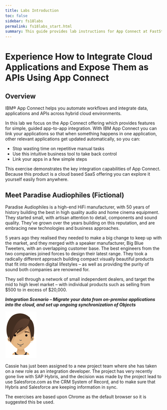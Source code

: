 ```yaml
---
title: Labs Introduction
toc: false
sidebar: fs18labs
permalink: fs18labs_start.html
summary: This guide provides lab instructions for App Connect at FastStart 2018.
---
```


# Experience How to Integrate Cloud Applications and Expose Them as APIs Using App Connect

## Overview
IBM® App Connect helps you automate workflows and integrate data, applications and APIs across hybrid cloud environments.

In this lab we focus on the App Connect offering which provides features for simple, guided app-to-app integration. With IBM App Connect you can link your applications so that when something happens in one application, other relevant applications get updated automatically, so you can:

* Stop wasting time on repetitive manual tasks
* Use this intuitive business tool to take back control
* Link your apps in a few simple steps

This exercise demonstrates the key integration capabilities of App Connect. Because this product is a cloud based SaaS offering you can explore it yourself easily from anywhere.

## Meet Paradise Audiophiles (Fictional)
Paradise Audiophiles is a high-end HiFi manufacturer, with 50 years of history building the best in high quality audio and home cinema equipment. They started small, with artisan attention to detail, components and sound quality. They’ve grown over the years building on this reputation, and are embracing new technologies and business approaches.

5 years ago they realised they needed to make a big change to keep up with the market, and they merged with a speaker manufacturer, Big Blue Tweeters, with an overlapping customer base. The best engineers from the two companies joined forces to design their latest range. They took a radically different approach building compact visually beautiful products that fit into modern digital lifestyles – as well as providing the purity of sound both companies are renowned for.

They sell through a network of small independent dealers, and target the mid to high level market – with individual products such as selling from $500 to in excess of $20,000.

***Integration Scenario – Migrate your data from on-premise applications into the cloud, and set up ongoing synchronization of Objects***

![](./images/df17labs/cassie.png)

Cassie has just been assigned to a new project team where she has taken on a new role as an integration developer. The project has very recently gone live with SAP Hybris, and the decision was made by the project lead to use Salesforce.com as the CRM System of Record, and to make sure that Hybris and Salesforce are keeping information in sync.

The exercises are based upon Chrome as the default browser so it is suggested this be used.
